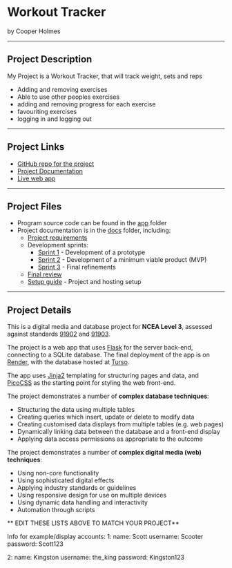 # Workout Tracker

by Cooper Holmes


---

## Project Description

My Project is a Workout Tracker, that will track weight, sets and reps

- Adding and removing exercises
- Able to use other peoples exercises
- adding and removing progress for each exercise
- favouriting exercises
- logging in and logging out


---

## Project Links

- [GitHub repo for the project](https://github.com/waimea-cholmes2/300DTD-Workout-Tracker-Website-Project)
- [Project Documentation](https://waimea-cholmes2.github.io/300DTD-Workout-Tracker-Website-Project/)
- [Live web app](https://three00dtd-workout-tracker-website.onrender.com/)


---

## Project Files

- Program source code can be found in the [app](app/) folder
- Project documentation is in the [docs](docs/) folder, including:
   - [Project requirements](docs/0-requirements.md)
   - Development sprints:
      - [Sprint 1](docs/1-sprint-1-prototype.md) - Development of a prototype
      - [Sprint 2](docs/2-sprint-2-mvp.md) - Development of a minimum viable product (MVP)
      - [Sprint 3](docs/3-sprint-3-refinement.md) - Final refinements
   - [Final review](docs/4-review.md)
   - [Setup guide](docs/setup.md) - Project and hosting setup

---

## Project Details

This is a digital media and database project for **NCEA Level 3**, assessed against standards [91902](docs/as91902.pdf) and [91903](docs/as91903.pdf).

The project is a web app that uses [Flask](https://flask.palletsprojects.com) for the server back-end, connecting to a SQLite database. The final deployment of the app is on [Render](https://three00dtd-workout-tracker-website.onrender.com/), with the database hosted at [Turso](https://turso.tech/).

The app uses [Jinja2](https://jinja.palletsprojects.com/templates/) templating for structuring pages and data, and [PicoCSS](https://picocss.com/) as the starting point for styling the web front-end.

The project demonstrates a number of **complex database techniques**:
- Structuring the data using multiple tables
- Creating queries which insert, update or delete to modify data
- Creating customised data displays from multiple tables (e.g. web pages)
- Dynamically linking data between the database and a front-end display
- Applying data access permissions as appropriate to the outcome

The project demonstrates a number of **complex digital media (web) techniques**:
- Using non-core functionality
- Using sophisticated digital effects
- Applying industry standards or guidelines
- Using responsive design for use on multiple devices
- Using dynamic data handling and interactivity
- Automation through scripts

** EDIT THESE LISTS ABOVE TO MATCH YOUR PROJECT**

Info for example/display accounts:
1:
name: Scott
username: Scooter
password: Scott123

2:
name: Kingston
username: the_king
password: Kingston123
